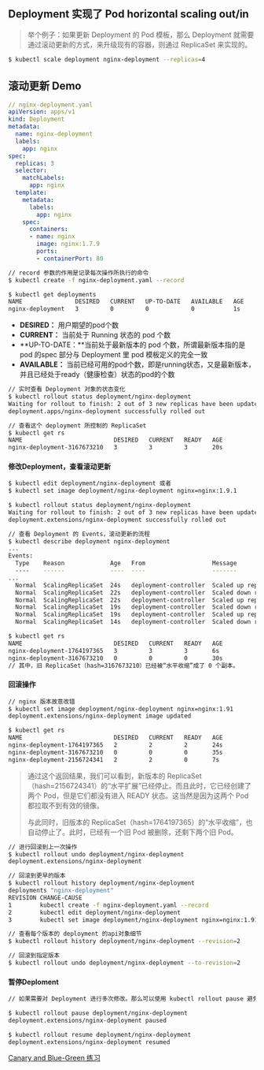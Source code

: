 ## Deployment 实现了 Pod horizontal scaling out/in

> 举个例子：如果更新 Deployment 的 Pod 模板，那么 Deployment 就需要通过滚动更新的方式，来升级现有的容器，则通过 ReplicaSet 来实现的。

```bash
$ kubectl scale deployment nginx-deployment --replicas=4
```

## 滚动更新 Demo

```yaml
// nginx-deployment.yaml
apiVersion: apps/v1
kind: Deployment
metadata:
  name: nginx-deployment
  labels:
    app: nginx
spec:
  replicas: 3
  selector:
    matchLabels:
      app: nginx
  template:
    metadata:
      labels:
        app: nginx
    spec:
      containers:
      - name: nginx
        image: nginx:1.7.9
        ports:
        - containerPort: 80
```

```bash
// record 参数的作用是记录每次操作所执行的命令
$ kubectl create -f nginx-deployment.yaml --record
```

```bash
$ kubectl get deployments
NAME               DESIRED   CURRENT   UP-TO-DATE   AVAILABLE   AGE
nginx-deployment   3         0         0            0           1s
```

* **DESIRED：** 用户期望的pod个数
* **CURRENT：** 当前处于 Running 状态的 pod 个数
* **UP-TO-DATE：**当前处于最新版本的 pod 个数，所谓最新版本指的是 pod 的spec 部分与 Deployment 里 pod 模板定义的完全一致
* **AVAILABLE：** 当前已经可用的pod个数，即是running状态，又是最新版本，并且已经处于ready（健康检查）状态的pod的个数

```bash
// 实时查看 Deployment 对象的状态变化
$ kubectl rollout status deployment/nginx-deployment
Waiting for rollout to finish: 2 out of 3 new replicas have been updated...
deployment.apps/nginx-deployment successfully rolled out
```

```bash
// 查看这个 deployment 所控制的 ReplicaSet
$ kubectl get rs
NAME                          DESIRED   CURRENT   READY   AGE
nginx-deployment-3167673210   3         3         3       20s
```

#### 修改Deployment，查看滚动更新

```bash
$ kubectl edit deployment/nginx-deployment 或者
$ kubectl set image deployment/nginx-deployment nginx=nginx:1.9.1
```

```bash
$ kubectl rollout status deployment/nginx-deployment
Waiting for rollout to finish: 2 out of 3 new replicas have been updated...
deployment.extensions/nginx-deployment successfully rolled out
```

```bash
// 查看 Deployment 的 Events，滚动更新的流程
$ kubectl describe deployment nginx-deployment
...
Events:
  Type    Reason             Age   From                   Message
  ----    ------             ----  ----                   -------
...
  Normal  ScalingReplicaSet  24s   deployment-controller  Scaled up replica set nginx-deployment-1764197365 to 1
  Normal  ScalingReplicaSet  22s   deployment-controller  Scaled down replica set nginx-deployment-3167673210 to 2
  Normal  ScalingReplicaSet  22s   deployment-controller  Scaled up replica set nginx-deployment-1764197365 to 2
  Normal  ScalingReplicaSet  19s   deployment-controller  Scaled down replica set nginx-deployment-3167673210 to 1
  Normal  ScalingReplicaSet  19s   deployment-controller  Scaled up replica set nginx-deployment-1764197365 to 3
  Normal  ScalingReplicaSet  14s   deployment-controller  Scaled down replica set nginx-deployment-3167673210 to 0
```

```bash
$ kubectl get rs
NAME                          DESIRED   CURRENT   READY   AGE
nginx-deployment-1764197365   3         3         3       6s
nginx-deployment-3167673210   0         0         0       30s
// 其中，旧 ReplicaSet（hash=3167673210）已经被“水平收缩”成了 0 个副本。
```

#### 回滚操作

```bash
// nginx 版本故意改错
$ kubectl set image deployment/nginx-deployment nginx=nginx:1.91
deployment.extensions/nginx-deployment image updated
```

```bash
$ kubectl get rs
NAME                          DESIRED   CURRENT   READY   AGE
nginx-deployment-1764197365   2         2         2       24s
nginx-deployment-3167673210   0         0         0       35s
nginx-deployment-2156724341   2         2         0       7s
```

> 通过这个返回结果，我们可以看到，新版本的 ReplicaSet（hash=2156724341）的“水平扩展”已经停止。而且此时，它已经创建了两个 Pod，但是它们都没有进入 READY 状态。这当然是因为这两个 Pod 都拉取不到有效的镜像。
>
> 与此同时，旧版本的 ReplicaSet（hash=1764197365）的“水平收缩”，也自动停止了。此时，已经有一个旧 Pod 被删除，还剩下两个旧 Pod。

```bash
// 进行回滚到上一次操作
$ kubectl rollout undo deployment/nginx-deployment
deployment.extensions/nginx-deployment

// 回滚到更早的版本
$ kubectl rollout history deployment/nginx-deployment
deployments "nginx-deployment"
REVISION CHANGE-CAUSE
1        kubectl create -f nginx-deployment.yaml --record
2        kubectl edit deployment/nginx-deployment 
3        kubectl set image deployment/nginx-deployment nginx=nginx:1.91

// 查看每个版本的 deployment 的api对象细节
$ kubectl rollout history deployment/nginx-deployment --revision=2

// 回滚到指定版本
$ kubectl rollout undo deployment/nginx-deployment --to-revision=2
```

#### 暂停Deploment

```bash
// 如果需要对 Deployment 进行多次修改。那么可以使用 kubectl rollout pause 避免创建无用的 rs

$ kubectl rollout pause deployment/nginx-deployment
deployment.extensions/nginx-deployment paused

$ kubectl rollout resume deployment/nginx-deployment
deployment.extensions/nginx-deployment resumed
```



[Canary and Blue-Green 练习](https://github.com/ContainerSolutions/k8s-deployment-strategies/tree/master/canary)


